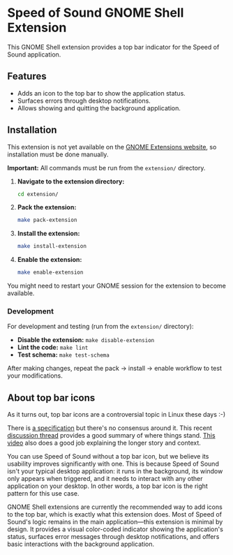 # Speed of Sound GNOME Shell Extension

This GNOME Shell extension provides a top bar indicator for the Speed of Sound application.

## Features

- Adds an icon to the top bar to show the application status.
- Surfaces errors through desktop notifications.
- Allows showing and quitting the background application. 

## Installation

This extension is not yet available on the [GNOME Extensions website](https://extensions.gnome.org/), so installation must be done manually.

**Important:** All commands must be run from the `extension/` directory.

1. **Navigate to the extension directory:**
   ```bash
   cd extension/
   ```

2. **Pack the extension:**
   ```bash
   make pack-extension
   ```

3. **Install the extension:**
   ```bash
   make install-extension
   ```

4. **Enable the extension:**
   ```bash
   make enable-extension
   ```

You might need to restart your GNOME session for the extension to become available.

### Development

For development and testing (run from the `extension/` directory):

- **Disable the extension:** `make disable-extension`
- **Lint the code:** `make lint`
- **Test schema:** `make test-schema`

After making changes, repeat the pack → install → enable workflow to test your modifications.

## About top bar icons

As it turns out, top bar icons are a controversial topic in Linux these days :-)

There is [a specification](https://www.freedesktop.org/wiki/Specifications/StatusNotifierItem/) but there's no consensus around it. This recent [discussion thread](https://gitlab.freedesktop.org/xdg/xdg-specs/-/issues/205) provides a good summary of where things stand. [This video](https://www.youtube.com/watch?v=02nFos3iHlo) also does a good job explaining the longer story and context.

You can use Speed of Sound without a top bar icon, but we believe its usability improves significantly with one. This is because Speed of Sound isn't your typical desktop application: it runs in the background, its window only appears when triggered, and it needs to interact with any other application on your desktop. In other words, a top bar icon is the right pattern for this use case.

GNOME Shell extensions are currently the recommended way to add icons to the top bar, which is exactly what this extension does. Most of Speed of Sound's logic remains in the main application—this extension is minimal by design. It provides a visual color-coded indicator showing the application's status, surfaces error messages through desktop notifications, and offers basic interactions with the background application.
